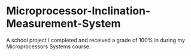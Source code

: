 # Microprocessor-Inclination-Measurement-System
A school project I completed and received a grade of 100% in during my Microprocessors Systems course.
